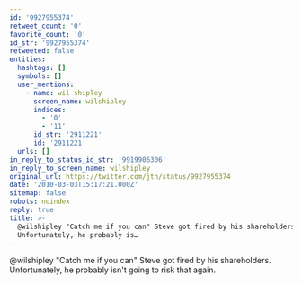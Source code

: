 ```yaml
---
id: '9927955374'
retweet_count: '0'
favorite_count: '0'
id_str: '9927955374'
retweeted: false
entities:
  hashtags: []
  symbols: []
  user_mentions:
    - name: wil shipley
      screen_name: wilshipley
      indices:
        - '0'
        - '11'
      id_str: '2911221'
      id: '2911221'
  urls: []
in_reply_to_status_id_str: '9919906306'
in_reply_to_screen_name: wilshipley
original_url: https://twitter.com/jth/status/9927955374
date: '2010-03-03T15:17:21.000Z'
sitemap: false
robots: noindex
reply: true
title: >-
  @wilshipley "Catch me if you can" Steve got fired by his shareholders.
  Unfortunately, he probably is…
---
```


@wilshipley "Catch me if you can" Steve got fired by his shareholders. Unfortunately, he probably isn't going to risk that again.